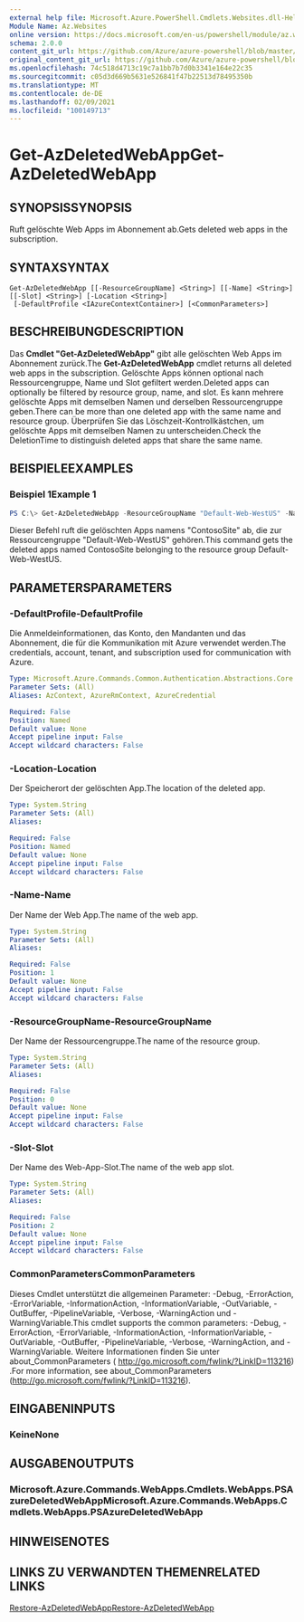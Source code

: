 ```yaml
---
external help file: Microsoft.Azure.PowerShell.Cmdlets.Websites.dll-Help.xml
Module Name: Az.Websites
online version: https://docs.microsoft.com/en-us/powershell/module/az.websites/get-azdeletedwebapp
schema: 2.0.0
content_git_url: https://github.com/Azure/azure-powershell/blob/master/src/Websites/Websites/help/Get-AzDeletedWebApp.md
original_content_git_url: https://github.com/Azure/azure-powershell/blob/master/src/Websites/Websites/help/Get-AzDeletedWebApp.md
ms.openlocfilehash: 74c518d4713c19c7a1bb7b7d0b3341e164e22c35
ms.sourcegitcommit: c05d3d669b5631e526841f47b22513d78495350b
ms.translationtype: MT
ms.contentlocale: de-DE
ms.lasthandoff: 02/09/2021
ms.locfileid: "100149713"
---
```

# <span data-ttu-id="523c2-101">Get-AzDeletedWebApp</span><span class="sxs-lookup"><span data-stu-id="523c2-101">Get-AzDeletedWebApp</span></span>

## <span data-ttu-id="523c2-102">SYNOPSIS</span><span class="sxs-lookup"><span data-stu-id="523c2-102">SYNOPSIS</span></span>
<span data-ttu-id="523c2-103">Ruft gelöschte Web Apps im Abonnement ab.</span><span class="sxs-lookup"><span data-stu-id="523c2-103">Gets deleted web apps in the subscription.</span></span>

## <span data-ttu-id="523c2-104">SYNTAX</span><span class="sxs-lookup"><span data-stu-id="523c2-104">SYNTAX</span></span>

```
Get-AzDeletedWebApp [[-ResourceGroupName] <String>] [[-Name] <String>] [[-Slot] <String>] [-Location <String>]
 [-DefaultProfile <IAzureContextContainer>] [<CommonParameters>]
```

## <span data-ttu-id="523c2-105">BESCHREIBUNG</span><span class="sxs-lookup"><span data-stu-id="523c2-105">DESCRIPTION</span></span>
<span data-ttu-id="523c2-106">Das **Cmdlet "Get-AzDeletedWebApp"** gibt alle gelöschten Web Apps im Abonnement zurück.</span><span class="sxs-lookup"><span data-stu-id="523c2-106">The **Get-AzDeletedWebApp** cmdlet returns all deleted web apps in the subscription.</span></span> <span data-ttu-id="523c2-107">Gelöschte Apps können optional nach Ressourcengruppe, Name und Slot gefiltert werden.</span><span class="sxs-lookup"><span data-stu-id="523c2-107">Deleted apps can optionally be filtered by resource group, name, and slot.</span></span> <span data-ttu-id="523c2-108">Es kann mehrere gelöschte Apps mit demselben Namen und derselben Ressourcengruppe geben.</span><span class="sxs-lookup"><span data-stu-id="523c2-108">There can be more than one deleted app with the same name and resource group.</span></span> <span data-ttu-id="523c2-109">Überprüfen Sie das Löschzeit-Kontrollkästchen, um gelöschte Apps mit demselben Namen zu unterscheiden.</span><span class="sxs-lookup"><span data-stu-id="523c2-109">Check the DeletionTime to distinguish deleted apps that share the same name.</span></span>

## <span data-ttu-id="523c2-110">BEISPIELE</span><span class="sxs-lookup"><span data-stu-id="523c2-110">EXAMPLES</span></span>

### <span data-ttu-id="523c2-111">Beispiel 1</span><span class="sxs-lookup"><span data-stu-id="523c2-111">Example 1</span></span>
```powershell
PS C:\> Get-AzDeletedWebApp -ResourceGroupName "Default-Web-WestUS" -Name "ContosoSite"
```

<span data-ttu-id="523c2-112">Dieser Befehl ruft die gelöschten Apps namens "ContosoSite" ab, die zur Ressourcengruppe "Default-Web-WestUS" gehören.</span><span class="sxs-lookup"><span data-stu-id="523c2-112">This command gets the deleted apps named ContosoSite belonging to the resource group Default-Web-WestUS.</span></span>

## <span data-ttu-id="523c2-113">PARAMETERS</span><span class="sxs-lookup"><span data-stu-id="523c2-113">PARAMETERS</span></span>

### <span data-ttu-id="523c2-114">-DefaultProfile</span><span class="sxs-lookup"><span data-stu-id="523c2-114">-DefaultProfile</span></span>
<span data-ttu-id="523c2-115">Die Anmeldeinformationen, das Konto, den Mandanten und das Abonnement, die für die Kommunikation mit Azure verwendet werden.</span><span class="sxs-lookup"><span data-stu-id="523c2-115">The credentials, account, tenant, and subscription used for communication with Azure.</span></span>

```yaml
Type: Microsoft.Azure.Commands.Common.Authentication.Abstractions.Core.IAzureContextContainer
Parameter Sets: (All)
Aliases: AzContext, AzureRmContext, AzureCredential

Required: False
Position: Named
Default value: None
Accept pipeline input: False
Accept wildcard characters: False
```

### <span data-ttu-id="523c2-116">-Location</span><span class="sxs-lookup"><span data-stu-id="523c2-116">-Location</span></span>
<span data-ttu-id="523c2-117">Der Speicherort der gelöschten App.</span><span class="sxs-lookup"><span data-stu-id="523c2-117">The location of the deleted app.</span></span>

```yaml
Type: System.String
Parameter Sets: (All)
Aliases:

Required: False
Position: Named
Default value: None
Accept pipeline input: False
Accept wildcard characters: False
```

### <span data-ttu-id="523c2-118">-Name</span><span class="sxs-lookup"><span data-stu-id="523c2-118">-Name</span></span>
<span data-ttu-id="523c2-119">Der Name der Web App.</span><span class="sxs-lookup"><span data-stu-id="523c2-119">The name of the web app.</span></span>

```yaml
Type: System.String
Parameter Sets: (All)
Aliases:

Required: False
Position: 1
Default value: None
Accept pipeline input: False
Accept wildcard characters: False
```

### <span data-ttu-id="523c2-120">-ResourceGroupName</span><span class="sxs-lookup"><span data-stu-id="523c2-120">-ResourceGroupName</span></span>
<span data-ttu-id="523c2-121">Der Name der Ressourcengruppe.</span><span class="sxs-lookup"><span data-stu-id="523c2-121">The name of the resource group.</span></span>

```yaml
Type: System.String
Parameter Sets: (All)
Aliases:

Required: False
Position: 0
Default value: None
Accept pipeline input: False
Accept wildcard characters: False
```

### <span data-ttu-id="523c2-122">-Slot</span><span class="sxs-lookup"><span data-stu-id="523c2-122">-Slot</span></span>
<span data-ttu-id="523c2-123">Der Name des Web-App-Slot.</span><span class="sxs-lookup"><span data-stu-id="523c2-123">The name of the web app slot.</span></span>

```yaml
Type: System.String
Parameter Sets: (All)
Aliases:

Required: False
Position: 2
Default value: None
Accept pipeline input: False
Accept wildcard characters: False
```

### <span data-ttu-id="523c2-124">CommonParameters</span><span class="sxs-lookup"><span data-stu-id="523c2-124">CommonParameters</span></span>
<span data-ttu-id="523c2-125">Dieses Cmdlet unterstützt die allgemeinen Parameter: -Debug, -ErrorAction, -ErrorVariable, -InformationAction, -InformationVariable, -OutVariable, -OutBuffer, -PipelineVariable, -Verbose, -WarningAction und -WarningVariable.</span><span class="sxs-lookup"><span data-stu-id="523c2-125">This cmdlet supports the common parameters: -Debug, -ErrorAction, -ErrorVariable, -InformationAction, -InformationVariable, -OutVariable, -OutBuffer, -PipelineVariable, -Verbose, -WarningAction, and -WarningVariable.</span></span> <span data-ttu-id="523c2-126">Weitere Informationen finden Sie unter about_CommonParameters ( http://go.microsoft.com/fwlink/?LinkID=113216) .</span><span class="sxs-lookup"><span data-stu-id="523c2-126">For more information, see about_CommonParameters (http://go.microsoft.com/fwlink/?LinkID=113216).</span></span>

## <span data-ttu-id="523c2-127">EINGABEN</span><span class="sxs-lookup"><span data-stu-id="523c2-127">INPUTS</span></span>

### <span data-ttu-id="523c2-128">Keine</span><span class="sxs-lookup"><span data-stu-id="523c2-128">None</span></span>

## <span data-ttu-id="523c2-129">AUSGABEN</span><span class="sxs-lookup"><span data-stu-id="523c2-129">OUTPUTS</span></span>

### <span data-ttu-id="523c2-130">Microsoft.Azure.Commands.WebApps.Cmdlets.WebApps.PSAzureDeletedWebApp</span><span class="sxs-lookup"><span data-stu-id="523c2-130">Microsoft.Azure.Commands.WebApps.Cmdlets.WebApps.PSAzureDeletedWebApp</span></span>

## <span data-ttu-id="523c2-131">HINWEISE</span><span class="sxs-lookup"><span data-stu-id="523c2-131">NOTES</span></span>

## <span data-ttu-id="523c2-132">LINKS ZU VERWANDTEN THEMEN</span><span class="sxs-lookup"><span data-stu-id="523c2-132">RELATED LINKS</span></span>

[<span data-ttu-id="523c2-133">Restore-AzDeletedWebApp</span><span class="sxs-lookup"><span data-stu-id="523c2-133">Restore-AzDeletedWebApp</span></span>](./Restore-AzDeletedWebApp.md)